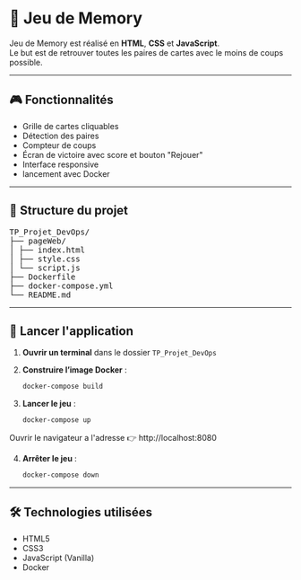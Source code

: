 # 🧠 Jeu de Memory

Jeu de Memory est réalisé en **HTML**, **CSS** et **JavaScript**.  
Le but est de retrouver toutes les paires de cartes avec le moins de coups possible.

---

## 🎮 Fonctionnalités

- Grille de cartes cliquables
- Détection des paires
- Compteur de coups
- Écran de victoire avec score et bouton "Rejouer"
- Interface responsive
- lancement avec Docker
---

## 📁 Structure du projet

<pre>TP_Projet_DevOps/ 
├── pageWeb/ 
│ ├── index.html 
│ ├── style.css 
│ └── script.js 
├── Dockerfile 
├── docker-compose.yml 
└── README.md</pre>
---
## 🚀 Lancer l'application


1. **Ouvrir un terminal** dans le dossier `TP_Projet_DevOps`

2. **Construire l’image Docker** :
   ```bash
   docker-compose build
3. **Lancer le jeu** :
   ```bash
   docker-compose up

Ouvrir le navigateur a l'adresse 👉 http://localhost:8080

4. **Arrêter le jeu** :
   ```bash
   docker-compose down
---
## 🛠️ Technologies utilisées

- HTML5
- CSS3
- JavaScript (Vanilla)
- Docker


